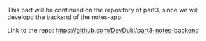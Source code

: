 This part will be continued on the repository of part3, since we will developd the backend of the notes-app.

Link to the repo:
https://github.com/DevDuki/part3-notes-backend
